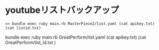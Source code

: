 # youtubeリストバックアップ

```fish
=> bundle exec ruby main.rb MasterPiece2/list.yaml (cat apikey.txt) (cat listid.txt)
```
bundle exec ruby main.rb GreatPerform/list.yaml (cat apikey.txt) (cat GreatPerform/list_id.txt )
